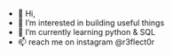 - 👋 Hi,
- 👀 I’m interested in building useful things
- 🌱 I’m currently learning python & SQL
- 📫 reach me on instagram @r3flect0r

<!---
haydencodesstuff/haydencodesstuff is a ✨ special ✨ repository because its `README.md` (this file) appears on your GitHub profile.
You can click the Preview link to take a look at your changes.
--->
